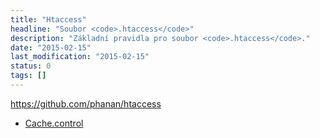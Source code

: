 ```yaml
---
title: "Htaccess"
headline: "Soubor <code>.htaccess</code>"
description: "Základní pravidla pro soubor <code>.htaccess</code>."
date: "2015-02-15"
last_modification: "2015-02-15"
status: 0
tags: []
---
```


https://github.com/phanan/htaccess

- [Cache.control](https://varvy.com/pagespeed/cache-control.html)